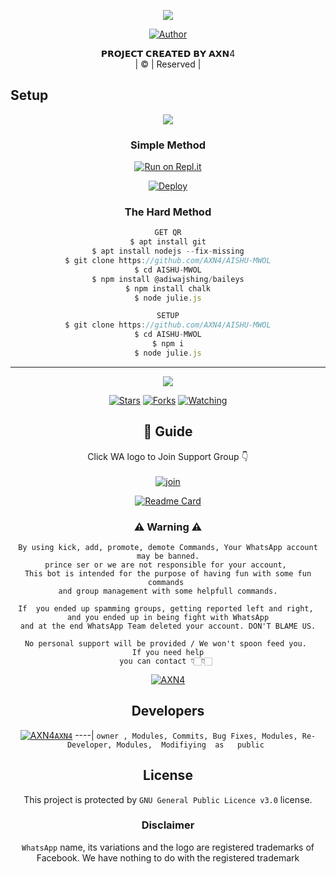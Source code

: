
</p>
<div align="center">
  <p align="center">
<img src=https://i.imgur.com/mJhs5Bc.jpeg>
</p>


  <p align="center">
<a href="https://github.com/AXN4"><img title="Author" src="https://img.shields.io/badge/Author-AISHUMWOL-cyberchekuthan/Amalser_v2?color=blue&style=for-the-badge&logo=whatsapp"></a>
</p>
</div>
<p align="center">
𝗣𝗥𝗢𝗝𝗘𝗖𝗧 𝗖𝗥𝗘𝗔𝗧𝗘𝗗 𝗕𝗬 𝗔𝗫𝗡4
    <br>
       | © |
        Reserved |
    <br> 
</p>

## Setup
<div align="center"> 

<img src="https://github.com/SP-XD/SP-XD/blob/main/images/dino_rounded.gif?raw=true" href="https://github.com/SP-XD" />



  ### Simple Method
  
[![Run on Repl.it](https://repl.it/badge/github/quiec/whatsAlfa)](https://replit.com/@AXN4QR/AISHU-MWOLQR?v=1?)

[![Deploy](https://www.herokucdn.com/deploy/button.svg)](https://heroku.com/deploy?template=https://github.com/AXN4/AISHU-MWOL.git)

  
  
### The Hard Method
```js
GET QR
$ apt install git
$ apt install nodejs --fix-missing
$ git clone https://github.com/AXN4/AISHU-MWOL
$ cd AISHU-MWOL
$ npm install @adiwajshing/baileys
$ npm install chalk
$ node julie.js
```
      
```js
SETUP
$ git clone https://github.com/AXN4/AISHU-MWOL
$ cd AISHU-MWOL
$ npm i
$ node julie.js
```

----

  <p align="center">
  <a href="https://github.com/AXN4/AISHU-MWOL">
    
<a href="https://github.com/AXN4/followers">
<img src="https://img.shields.io/github/repo-size/cyberchekuthan/Kaztroserv1_v2?color=green&label=Repo%20total%20size&style=plastic">
<p align="center">
<a href="https://github.com/AXN4/followers"
<img title="Followers" src="https://img.shields.io/github/followers/PRINCE-SER?color=blue&style=flat-square"></a>
<a href="https://github.com/AXN4/AISHU-MWOL/stargazers/"><img title="Stars" src="https://img.shields.io/github/stars/PRINCE-SER/Prince_ser?color=blue&style=flat-square"></a>
<a href="https://github.com/AXN4/AISHU-MWOL/network/members"><img title="Forks" src="https://img.shields.io/github/forks/PRINCE-SER/Prince_ser?color=blue&style=flat-square"></a>
<a href="https://github.com/AXN4/AISHU-MWOL/watchers"><img title="Watching" src="https://img.shields.io/github/watchers/PRINCE-SER/Prince_ser?label=Watchers&color=blue&style=flat-square"></a>
</p>

## 📢 Guide
Click WA logo to Join Support Group 👇
    <br>
<br>
  [![join](https://github.com/Alien-alfa/PublicBot/blob/main/wlogo.svg.png)](https://chat.whatsapp.com/Bkr0eUKoVse2VgmFazzk4t)
  <div align="center">
       
  [![Readme Card](https://github-readme-stats.vercel.app/api/pin/?username=AXN4&repo=AISHU-MWOL&theme=nightowl)](https://github.com/AXN4/AISHU-MWOL)
  </div>
    
### ⚠ Warning ⚠

```
By using kick, add, promote, demote Commands, Your WhatsApp account may be banned.
prince ser or we are not responsible for your account, 
This bot is intended for the purpose of having fun with some fun commands 
and group management with some helpfull commands.

If  you ended up spamming groups, getting reported left and right, 
and you ended up in being fight with WhatsApp
and at the end WhatsApp Team deleted your account. DON'T BLAME US.

No personal support will be provided / We won't spoon feed you. 
If you need help
you can contact 👇🏻👇🏻 
```
[![AXN4](https://i.imgur.com/8c02mRI.png)](http://wa.me/918590451659)


## Developers
  <div align="center">

  [![AXN4](https://i.imgur.com/XxpsH71.jpeg)](https://github.com/AXN4)[`AXN4`](https://github.com/AXN4)
----|
   `owner , Modules, Commits, Bug Fixes, Modules, Re-Developer, Modules,  Modifiying  as   public ` 
  </div>
    
>
    


## License
This project is protected by `GNU General Public Licence v3.0` license.

### Disclaimer
`WhatsApp` name, its variations and the logo are registered trademarks of Facebook. We have nothing to do with the registered trademark
